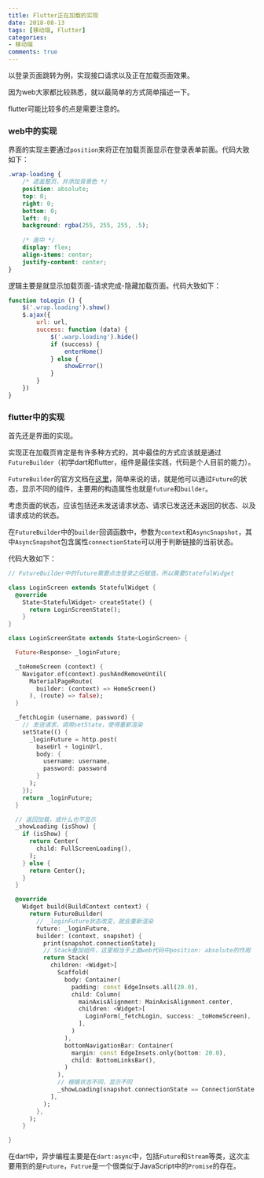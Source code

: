```yaml
---
title: Flutter正在加载的实现
date: 2018-08-13
tags: [移动端, Flutter]
categories: 
- 移动端
comments: true
---
```



以登录页面跳转为例，实现接口请求以及正在加载页面效果。

因为web大家都比较熟悉，就以最简单的方式简单描述一下。

flutter可能比较多的点是需要注意的。

### web中的实现

界面的实现主要通过`position`来将正在加载页面显示在登录表单前面。代码大致如下：
```css
.wrap-loading {
    /* 遮盖整页，并添加背景色 */
    position: absolute;
    top: 0;
    right: 0;
    bottom: 0;
    left: 0;
    background: rgba(255, 255, 255, .5);
    
    /* 居中 */
    display: flex;
    align-items: center;
    justify-content: center;
}
```
逻辑主要是就显示加载页面-请求完成-隐藏加载页面。代码大致如下：
```javascript
function toLogin () {
    $('.wrap.loading').show()
    $.ajax({
        url: url,
        success: function (data) {
            $('.warp.loading').hide()
            if (success) {
                enterHome()
            } else {
                showError()
            }
        }
    })
}
```

### flutter中的实现

首先还是界面的实现。

实现正在加载页肯定是有许多种方式的，其中最佳的方式应该就是通过`FutureBuilder`（初学dart和flutter，组件是最佳实践，代码是个人目前的能力）。

`FutureBuilder`的官方文档在[这里](https://docs.flutter.io/flutter/widgets/FutureBuilder-class.html)，简单来说的话，就是他可以通过`Future`的状态，显示不同的组件，主要用的构造属性也就是`future`和`builder`。

考虑页面的状态，应该包括还未发送请求状态、请求已发送还未返回的状态、以及请求成功的状态。

在`FutureBuilder`中的`builder`回调函数中，参数为`context`和`AsyncSnapshot`，其中`AsyncSnapshot`包含属性`connectionState`可以用于判断链接的当前状态。

代码大致如下：
```dart
// FutureBuilder中的future需要点击登录之后赋值，所以需要StatefulWidget

class LoginScreen extends StatefulWidget {
  @override
    State<StatefulWidget> createState() {
      return LoginScreenState();
    }
}

class LoginScreenState extends State<LoginScreen> {

  Future<Response> _loginFuture;

  _toHomeScreen (context) {
    Navigator.of(context).pushAndRemoveUntil(
      MaterialPageRoute(
        builder: (context) => HomeScreen()
      ), (route) => false);
  }

  _fetchLogin (username, password) {
    // 发送请求，调用setState，使得重新渲染
    setState(() {
      _loginFuture = http.post(
        baseUrl + loginUrl,
        body: {
          username: username,
          password: password
        }
      );
    });
    return _loginFuture;
  }

  // 返回加载，或什么也不显示
  _showLoading (isShow) {
    if (isShow) {
      return Center(
        child: FullScreenLoading(),
      );
    } else {
      return Center();
    }
  }

  @override
    Widget build(BuildContext context) {
      return FutureBuilder(
        // _loginFuture状态改变，就会重新渲染
        future: _loginFuture,
        builder: (context, snapshot) {
          print(snapshot.connectionState);
          // Stack叠加组件，这里相当于上面web代码中position: absolute的作用
          return Stack(
            children: <Widget>[
              Scaffold(
                body: Container(
                  padding: const EdgeInsets.all(20.0),
                  child: Column(
                    mainAxisAlignment: MainAxisAlignment.center,
                    children: <Widget>[
                      LoginForm(_fetchLogin, success: _toHomeScreen),
                    ],
                  )
                ),
                bottomNavigationBar: Container(
                  margin: const EdgeInsets.only(bottom: 20.0),
                  child: BottomLinksBar(),
                )
              ),
              // 根据状态不同，显示不同
              _showLoading(snapshot.connectionState == ConnectionState.waiting)
            ],
          );
        },
      );
    }

}

```

 在dart中，异步编程主要是在`dart:async`中，包括`Future`和`Stream`等类，这次主要用到的是`Future`，`Futrue`是一个很类似于JavaScript中的`Promise`的存在。
 